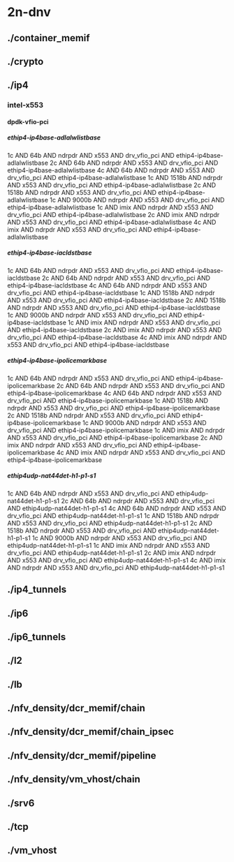 # 2n-dnv
## ./container_memif
## ./crypto
## ./ip4
### intel-x553
#### dpdk-vfio-pci
##### ethip4-ip4base-adlalwlistbase
1c AND 64b AND ndrpdr AND x553 AND drv_vfio_pci AND ethip4-ip4base-adlalwlistbase
2c AND 64b AND ndrpdr AND x553 AND drv_vfio_pci AND ethip4-ip4base-adlalwlistbase
4c AND 64b AND ndrpdr AND x553 AND drv_vfio_pci AND ethip4-ip4base-adlalwlistbase
1c AND 1518b AND ndrpdr AND x553 AND drv_vfio_pci AND ethip4-ip4base-adlalwlistbase
2c AND 1518b AND ndrpdr AND x553 AND drv_vfio_pci AND ethip4-ip4base-adlalwlistbase
1c AND 9000b AND ndrpdr AND x553 AND drv_vfio_pci AND ethip4-ip4base-adlalwlistbase
1c AND imix AND ndrpdr AND x553 AND drv_vfio_pci AND ethip4-ip4base-adlalwlistbase
2c AND imix AND ndrpdr AND x553 AND drv_vfio_pci AND ethip4-ip4base-adlalwlistbase
4c AND imix AND ndrpdr AND x553 AND drv_vfio_pci AND ethip4-ip4base-adlalwlistbase
##### ethip4-ip4base-iacldstbase
1c AND 64b AND ndrpdr AND x553 AND drv_vfio_pci AND ethip4-ip4base-iacldstbase
2c AND 64b AND ndrpdr AND x553 AND drv_vfio_pci AND ethip4-ip4base-iacldstbase
4c AND 64b AND ndrpdr AND x553 AND drv_vfio_pci AND ethip4-ip4base-iacldstbase
1c AND 1518b AND ndrpdr AND x553 AND drv_vfio_pci AND ethip4-ip4base-iacldstbase
2c AND 1518b AND ndrpdr AND x553 AND drv_vfio_pci AND ethip4-ip4base-iacldstbase
1c AND 9000b AND ndrpdr AND x553 AND drv_vfio_pci AND ethip4-ip4base-iacldstbase
1c AND imix AND ndrpdr AND x553 AND drv_vfio_pci AND ethip4-ip4base-iacldstbase
2c AND imix AND ndrpdr AND x553 AND drv_vfio_pci AND ethip4-ip4base-iacldstbase
4c AND imix AND ndrpdr AND x553 AND drv_vfio_pci AND ethip4-ip4base-iacldstbase
##### ethip4-ip4base-ipolicemarkbase
1c AND 64b AND ndrpdr AND x553 AND drv_vfio_pci AND ethip4-ip4base-ipolicemarkbase
2c AND 64b AND ndrpdr AND x553 AND drv_vfio_pci AND ethip4-ip4base-ipolicemarkbase
4c AND 64b AND ndrpdr AND x553 AND drv_vfio_pci AND ethip4-ip4base-ipolicemarkbase
1c AND 1518b AND ndrpdr AND x553 AND drv_vfio_pci AND ethip4-ip4base-ipolicemarkbase
2c AND 1518b AND ndrpdr AND x553 AND drv_vfio_pci AND ethip4-ip4base-ipolicemarkbase
1c AND 9000b AND ndrpdr AND x553 AND drv_vfio_pci AND ethip4-ip4base-ipolicemarkbase
1c AND imix AND ndrpdr AND x553 AND drv_vfio_pci AND ethip4-ip4base-ipolicemarkbase
2c AND imix AND ndrpdr AND x553 AND drv_vfio_pci AND ethip4-ip4base-ipolicemarkbase
4c AND imix AND ndrpdr AND x553 AND drv_vfio_pci AND ethip4-ip4base-ipolicemarkbase
##### ethip4udp-nat44det-h1-p1-s1
1c AND 64b AND ndrpdr AND x553 AND drv_vfio_pci AND ethip4udp-nat44det-h1-p1-s1
2c AND 64b AND ndrpdr AND x553 AND drv_vfio_pci AND ethip4udp-nat44det-h1-p1-s1
4c AND 64b AND ndrpdr AND x553 AND drv_vfio_pci AND ethip4udp-nat44det-h1-p1-s1
1c AND 1518b AND ndrpdr AND x553 AND drv_vfio_pci AND ethip4udp-nat44det-h1-p1-s1
2c AND 1518b AND ndrpdr AND x553 AND drv_vfio_pci AND ethip4udp-nat44det-h1-p1-s1
1c AND 9000b AND ndrpdr AND x553 AND drv_vfio_pci AND ethip4udp-nat44det-h1-p1-s1
1c AND imix AND ndrpdr AND x553 AND drv_vfio_pci AND ethip4udp-nat44det-h1-p1-s1
2c AND imix AND ndrpdr AND x553 AND drv_vfio_pci AND ethip4udp-nat44det-h1-p1-s1
4c AND imix AND ndrpdr AND x553 AND drv_vfio_pci AND ethip4udp-nat44det-h1-p1-s1
## ./ip4_tunnels
## ./ip6
## ./ip6_tunnels
## ./l2
## ./lb
## ./nfv_density/dcr_memif/chain
## ./nfv_density/dcr_memif/chain_ipsec
## ./nfv_density/dcr_memif/pipeline
## ./nfv_density/vm_vhost/chain
## ./srv6
## ./tcp
## ./vm_vhost
